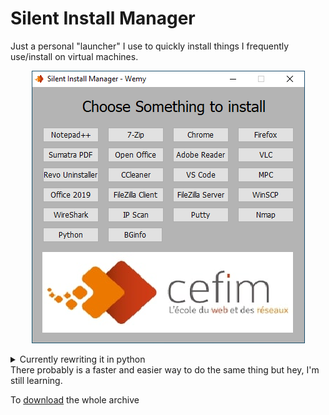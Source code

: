 # Silent Install Manager  
Just a personal "launcher" I use to quickly install things I frequently use/install on virtual machines.

<p align="center">
  <img src="sim_int.png">
</p>  

<details>
    <summary>Currently rewriting it in python</summary>
    ![](SIM_py_version.jpg)
</details>
There probably is a faster and easier way to do the same thing but hey, I'm still learning.  

To [download](https://wemy.ninja/sim/) the whole archive 
